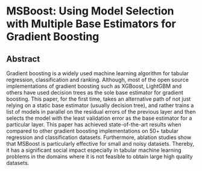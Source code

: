 # MSBoost: Using Model Selection with Multiple Base Estimators for Gradient Boosting
## Abstract
Gradient boosting is a widely used machine learning algorithm for tabular regression, classification and ranking. Although, most of the open source implementations of gradient boosting such as XGBoost, LightGBM and others have used decision trees as the sole base estimator for gradient boosting. This paper, for the first time, takes an alternative path of not just relying on a static base estimator (usually decision tree), and rather trains a list of models in parallel on the residual errors of the previous layer and then selects the model with the least validation error as the base estimator for a particular layer. This paper has achieved state-of-the-art results when compared to other gradient boosting implementations on 50+ tabular regression and classification datasets. Furthermore, ablation studies show that MSBoost is particularly effective for small and noisy datasets. Thereby, it has a significant social impact especially in tabular machine learning problems in the domains where it is not feasible to obtain large high quality datasets. 
